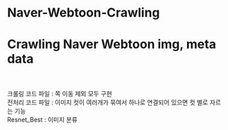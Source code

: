 # Naver-Webtoon-Crawling
<h1>Crawling Naver Webtoon img, meta data</h1>
<br/><br/>
크롤링 코드 파일 : 쪽 이동 제외 모두 구현 <br/>
전처리 코드 파일 : 이미지 컷이 여러개가 묶여서 하나로 연결되어 있으면 컷 별로 자르는 기능 <br/>
Resnet_Best : 이미지 분류 

